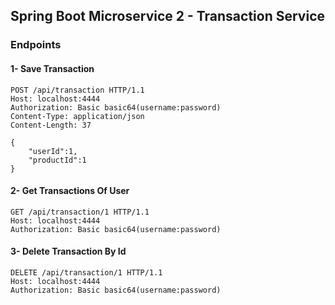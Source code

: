 ## Spring Boot Microservice 2 - Transaction Service

### Endpoints

#### 1- Save Transaction
```
POST /api/transaction HTTP/1.1
Host: localhost:4444
Authorization: Basic basic64(username:password)
Content-Type: application/json
Content-Length: 37

{
    "userId":1,
    "productId":1
}
```


#### 2- Get Transactions Of User
```
GET /api/transaction/1 HTTP/1.1
Host: localhost:4444
Authorization: Basic basic64(username:password)
```


#### 3- Delete Transaction By Id
```
DELETE /api/transaction/1 HTTP/1.1
Host: localhost:4444
Authorization: Basic basic64(username:password)
```
